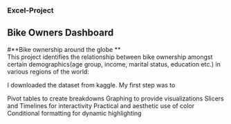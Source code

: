 ### Excel-Project
## **Bike Owners Dashboard**
#**Bike ownership around the globe **
<br/> This project identifies the relationship between bike ownership amongst certain demographics(age group, income, marital status, education etc.) in various regions of the world:

I downloaded the dataset from kaggle. My first step was to 

Pivot tables to create breakdowns
Graphing to provide visualizations
Slicers and Timelines for interactivity
Practical and aesthetic use of color
Conditional formatting for dynamic highlighting
